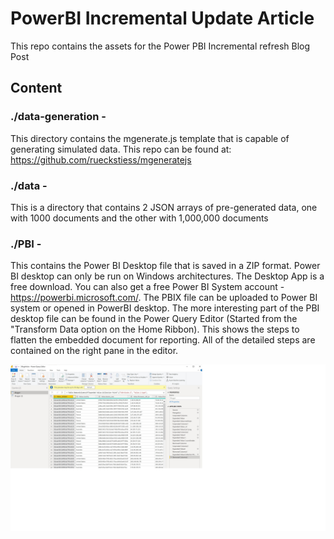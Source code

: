 # PowerBI Incremental Update Article
This repo contains the assets for the Power PBI Incremental refresh Blog Post

## Content
### ./data-generation - 
This directory contains the mgenerate.js template that is capable of generating simulated data.  This repo can be found at: https://github.com/rueckstiess/mgeneratejs

### ./data - 
This is a directory that contains 2 JSON arrays of pre-generated data, one with 1000 documents and the other with 1,000,000 documents

### ./PBI - 
This contains the Power BI Desktop file that is saved in a ZIP format.  Power BI desktop can only be run on Windows architectures.  The Desktop App is a free download.  You can also get a free Power BI System account - https://powerbi.microsoft.com/.  The PBIX file can be uploaded to Power BI system or opened in PowerBI desktop.  The more interesting part of the PBI desktop file can be found in the Power Query Editor (Started from the "Transform Data option on the Home Ribbon).  This shows the steps to flatten the embedded document for reporting.  All of the detailed steps are contained on the right pane in the editor.

![Power Query Editor](https://github.com/johndohoneyjr/PowerBI-Incremental-update-article/blob/main/images/PQE.jpg "Power Query - Flatten Steps")